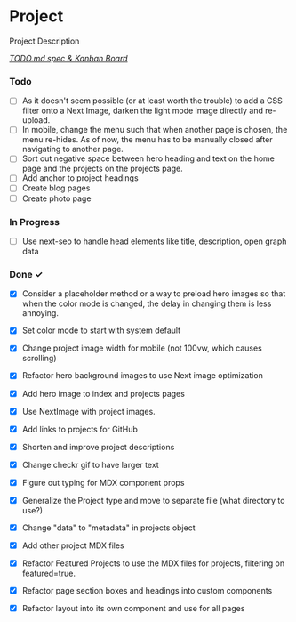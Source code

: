 # Project

Project Description

<em>[TODO.md spec & Kanban Board](https://bit.ly/3fCwKfM)</em>

### Todo

- [ ] As it doesn't seem possible (or at least worth the trouble) to add a CSS filter onto a Next Image, darken the light mode image directly and re-upload.  
- [ ] In mobile, change the menu such that when another page is chosen, the menu re-hides. As of now, the menu has to be manually closed after navigating to another page.  
- [ ] Sort out negative space between hero heading and text on the home page and the projects on the projects page.  
- [ ] Add anchor to project headings  
- [ ] Create blog pages  
- [ ] Create photo page  

### In Progress

- [ ] Use next-seo to handle head elements like title, description, open graph data  

### Done ✓

- [x] Consider a placeholder method or a way to preload hero images so that when the color mode is changed, the delay in changing them is less annoying.  
- [x] Set color mode to start with system default  
- [x] Change project image width for mobile (not 100vw, which causes scrolling)  
- [x] Refactor hero background images to use Next image optimization  
- [x] Add hero image to index and projects pages  
- [x] Use NextImage with project images.  
- [x] Add links to projects for GitHub  
- [x] Shorten and improve project descriptions  
- [x] Change checkr gif to have larger text  
- [x] Figure out typing for MDX component props  
- [x] Generalize the Project type and move to separate file (what directory to use?)  
- [x] Change "data" to "metadata" in projects object  
- [x] Add other project MDX files  
- [x] Refactor Featured Projects to use the MDX files for projects, filtering on featured=true.  
- [x] Refactor page section boxes and headings into custom components  
- [x] Refactor layout into its own component and use for all pages  

